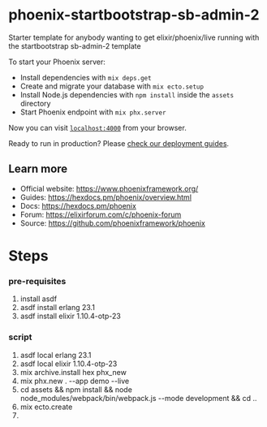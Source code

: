# phoenix-startbootstrap-sb-admin-2
Starter template for anybody wanting to get elixir/phoenix/live running with the startbootstrap sb-admin-2 template


To start your Phoenix server:

  * Install dependencies with `mix deps.get`
  * Create and migrate your database with `mix ecto.setup`
  * Install Node.js dependencies with `npm install` inside the `assets` directory
  * Start Phoenix endpoint with `mix phx.server`

Now you can visit [`localhost:4000`](http://localhost:4000) from your browser.

Ready to run in production? Please [check our deployment guides](https://hexdocs.pm/phoenix/deployment.html).

## Learn more

  * Official website: https://www.phoenixframework.org/
  * Guides: https://hexdocs.pm/phoenix/overview.html
  * Docs: https://hexdocs.pm/phoenix
  * Forum: https://elixirforum.com/c/phoenix-forum
  * Source: https://github.com/phoenixframework/phoenix


# Steps
### pre-requisites
1. install asdf
1. asdf install erlang 23.1
1. asdf install elixir 1.10.4-otp-23

### script
1. asdf local erlang 23.1
1. asdf local elixir 1.10.4-otp-23
1. mix archive.install hex phx_new
1. mix phx.new .  --app demo --live
1. cd assets && npm install && node node_modules/webpack/bin/webpack.js --mode development && cd ..
1. mix ecto.create
1. 
